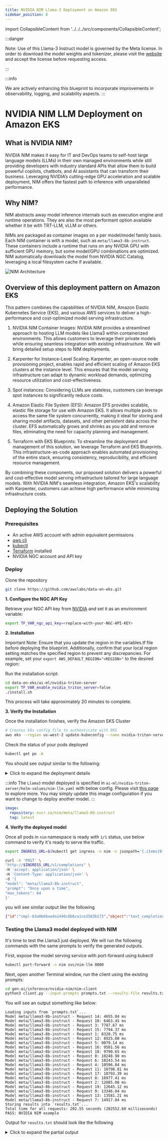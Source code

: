 ```yaml
---
title: NVIDIA NIM Llama-3 Deployment on Amazon EKS
sidebar_position: 8
---
```

import CollapsibleContent from '../../../src/components/CollapsibleContent';

:::danger

Note: Use of this Llama-3 Instruct model is governed by the Meta license.
In order to download the model weights and tokenizer, please visit the [website](https://huggingface.co/meta-llama/Meta-Llama-3-8B) and accept the license before requesting access.

:::

:::info

We are actively enhancing this blueprint to incorporate improvements in observability, logging, and scalability aspects.
:::

# NVIDIA NIM LLM Deployment on Amazon EKS

## What is NVIDIA NIM?

NVIDIA NIM makes it easy for IT and DevOps teams to self-host large language models (LLMs) in their own managed environments while still providing developers with industry standard APIs that allow them to build powerful copilots, chatbots, and AI assistants that can transform their business. Leveraging NVIDIA’s cutting-edge GPU acceleration and scalable deployment, NIM offers the fastest path to inference with unparalleled performance.

## Why NIM?

NIM abstracts away model inference internals such as execution engine and runtime operations. They are also the most performant option available whether it be with TRT-LLM, vLLM or others.

NIMs are packaged as container images on a per model/model family basis. Each NIM container is with a model, such as `meta/llama3-8b-instruct`. These containers include a runtime that runs on any NVIDIA GPU with sufficient GPU memory, but some model/GPU combinations are optimized. NIM automatically downloads the model from NVIDIA NGC Catalog, leveraging a local filesystem cache if available.

![NIM Architecture](img/nim-architecture.png)

## Overview of this deployment pattern on Amazon EKS

This pattern combines the capabilities of NVIDIA NIM, Amazon Elastic Kubernetes Service (EKS), and various AWS services to deliver a high-performance and cost-optimized model serving infrastructure.

1. NVIDIA NIM Container Images: NVIDIA NIM provides a streamlined approach to hosting LLM models like Llama3 within containerized environments. This allows customers to leverage their private models while ensuring seamless integration with existing infrastructure. We will bring detailed setup steps to NIM deployments.

2. Karpenter for Instance-Level Scaling: Karpenter, an open-source node provisioning project, enables rapid and efficient scaling of Amazon EKS clusters at the instance level. This ensures that the model serving infrastructure can adapt to dynamic workload demands, optimizing resource utilization and cost-effectiveness.

3. Spot instances: Considering LLMs are stateless, customers can leverage spot instances to significantly reduce costs.

4. Amazon Elastic File System (EFS): Amazon EFS provides scalable, elastic file storage for use with Amazon EKS. It allows multiple pods to access the same file system concurrently, making it ideal for storing and sharing model artifacts, datasets, and other persistent data across the cluster. EFS automatically grows and shrinks as you add and remove files, eliminating the need for capacity planning and management.

5. Terraform with EKS Blueprints: To streamline the deployment and management of this solution, we leverage Terraform and EKS Blueprints. This infrastructure-as-code approach enables automated provisioning of the entire stack, ensuring consistency, reproducibility, and efficient resource management.

By combining these components, our proposed solution delivers a powerful and cost-effective model serving infrastructure tailored for large language models. With NVIDIA NIM's seamless integration, Amazon EKS's scalability with Karpenter, customers can achieve high performance while minimizing infrastructure costs.

## Deploying the Solution

### Prerequisites

- An active AWS account with admin equivalent permissions
- [aws cli](https://docs.aws.amazon.com/cli/latest/userguide/install-cliv2.html)
- [kubectl](https://Kubernetes.io/docs/tasks/tools/)
- [Terraform](https://developer.hashicorp.com/terraform/tutorials/aws-get-started/install-cli) installed
- NVIDIA NGC account and API key

### Deploy

Clone the repository

```bash
git clone https://github.com/awslabs/data-on-eks.git
```

**1. Configure the NGC API Key**

Retrieve your NGC API key from [NVIDIA](https://docs.nvidia.com/ai-enterprise/deployment-guide-spark-rapids-accelerator/0.1.0/appendix-ngc.html) and set it as an environment variable:

```bash
export TF_VAR_ngc_api_key=<replace-with-your-NGC-API-KEY>
```

**2. Installation**

Important Note: Ensure that you update the region in the variables.tf file before deploying the blueprint. Additionally, confirm that your local region setting matches the specified region to prevent any discrepancies. For example, set your `export AWS_DEFAULT_REGION="<REGION>"` to the desired region:

Run the installation script:

```bash
cd data-on-eks/ai-ml/nvidia-triton-server
export TF_VAR_enable_nvidia_triton_server=false
./install.sh
```

This process will take approximately 20 minutes to complete.

**3. Verify the Installation**

Once the installation finishes, verify the Amazon EKS Cluster

```bash
# Creates k8s config file to authenticate with EKS
aws eks --region us-west-2 update-kubeconfig --name nvidia-triton-server
```

Check the status of your pods deployed

```bash
kubectl get po -A
```

You should see output similar to the following:
<details>
<summary>Click to expand the deployment details</summary>

```text
NAMESPACE               NAME                                                              READY   STATUS    RESTARTS      AGE
ingress-nginx           ingress-nginx-controller-55474d95c5-994fc                         1/1     Running   0             29h
karpenter               karpenter-57f7f6bc4f-c6cts                                        1/1     Running   0             29h
karpenter               karpenter-57f7f6bc4f-cfwwt                                        1/1     Running   0             29h
kube-prometheus-stack   kube-prometheus-stack-grafana-558586c645-hv7hm                    3/3     Running   0             29h
kube-prometheus-stack   kube-prometheus-stack-kube-state-metrics-6669bff85f-fsmfz         1/1     Running   0             29h
kube-prometheus-stack   kube-prometheus-stack-operator-67b968589d-k6ndp                   1/1     Running   0             29h
kube-prometheus-stack   kube-prometheus-stack-prometheus-node-exporter-58pfp              1/1     Running   0             19h
kube-prometheus-stack   kube-prometheus-stack-prometheus-node-exporter-95xzb              1/1     Running   0             29h
kube-prometheus-stack   kube-prometheus-stack-prometheus-node-exporter-wtpgc              1/1     Running   0             29h
kube-prometheus-stack   prometheus-adapter-6f4ff878bc-64ntq                               1/1     Running   0             24h
kube-prometheus-stack   prometheus-kube-prometheus-stack-prometheus-0                     2/2     Running   0             29h
kube-system             aws-load-balancer-controller-55cb4579f6-9bp8d                     1/1     Running   0             29h
kube-system             aws-load-balancer-controller-55cb4579f6-n2trc                     1/1     Running   0             29h
kube-system             aws-node-rlxwv                                                    2/2     Running   0             29h
kube-system             aws-node-tz56x                                                    2/2     Running   0             19h
kube-system             aws-node-v29s9                                                    2/2     Running   0             29h
kube-system             coredns-848555ff5-kkngd                                           1/1     Running   0             29h
kube-system             coredns-848555ff5-n6dnv                                           1/1     Running   0             29h
kube-system             ebs-csi-controller-657544c77c-hl4z5                               6/6     Running   0             29h
kube-system             ebs-csi-controller-657544c77c-sncv6                               6/6     Running   0             29h
kube-system             ebs-csi-node-9xjnt                                                3/3     Running   0             19h
kube-system             ebs-csi-node-fhphc                                                3/3     Running   0             29h
kube-system             ebs-csi-node-hjg9v                                                3/3     Running   0             29h
kube-system             efs-csi-controller-77c44b5fc7-pqwv9                               3/3     Running   0             25h
kube-system             efs-csi-controller-77c44b5fc7-vxpng                               3/3     Running   0             25h
kube-system             efs-csi-node-5k7k8                                                3/3     Running   0             25h
kube-system             efs-csi-node-l4n5t                                                3/3     Running   0             25h
kube-system             efs-csi-node-wxl97                                                3/3     Running   0             19h
kube-system             kube-proxy-5qg9q                                                  1/1     Running   0             29h
kube-system             kube-proxy-7fzdh                                                  1/1     Running   0             29h
kube-system             kube-proxy-vm56n                                                  1/1     Running   0             19h
nim                     nim-llm-0                                                         1/1     Running   0             15m
nvidia-device-plugin    nvidia-device-plugin-gpu-feature-discovery-64c9v                  1/1     Running   0             19h
nvidia-device-plugin    nvidia-device-plugin-node-feature-discovery-master-568b497ddvx9   1/1     Running   0             29h
nvidia-device-plugin    nvidia-device-plugin-node-feature-discovery-worker-28wvj          1/1     Running   1 (29h ago)   29h
nvidia-device-plugin    nvidia-device-plugin-node-feature-discovery-worker-5nplt          1/1     Running   0             29h
nvidia-device-plugin    nvidia-device-plugin-node-feature-discovery-worker-hztcq          1/1     Running   0             19h
nvidia-device-plugin    nvidia-device-plugin-vn5dn                                        1/1     Running   0             19h
```
</details>

:::info
The `Llama3` model deployed is specified in `ai-ml/nvidia-triton-server/helm-values/nim-llm.yaml` with below config. Please visit [this page](https://build.nvidia.com/explore/discover) to explore more. You may simply update this image configuration if you want to change to deploy another model.
:::

```yaml
image:
  repository: nvcr.io/nim/meta/llama3-8b-instruct
  tag: latest
```

**4. Verify the deployed model**

Once all pods in `nim` namespace is ready with `1/1` status, use below command to verify it's ready to serve the traffic.

```bash
export INGRESS_URL=$(kubectl get ingress -n nim -o jsonpath='{.items[0].status.loadBalancer.ingress[0].hostname}')

curl -X 'POST' \
"http://$INGRESS_URL/v1/completions" \
-H 'accept: application/json' \
-H 'Content-Type: application/json' \
-d '{
"model": "meta/llama3-8b-instruct",
"prompt": "Once upon a time",
"max_tokens": 64
}'
```

you will see similar output like the following

```json
{"id":"cmpl-63a0b66aeda1440c8b6ca1ce3583b173","object":"text_completion","created":1719742336,"model":"meta/llama3-8b-instruct","choices":[{"index":0,"text":", there was a young man named Jack who lived in a small village at the foot of a vast and ancient forest. Jack was a curious and adventurous soul, always eager to explore the world beyond his village. One day, he decided to venture into the forest, hoping to discover its secrets.\nAs he wandered deeper into","logprobs":null,"finish_reason":"length","stop_reason":null}],"usage":{"prompt_tokens":5,"total_tokens":69,"completion_tokens":64}}
```

### Testing the Llama3 model deployed with NIM
It's time to test the Llama3 just deployed. We will run the following commands with the same prompts to verify the generated outputs.

First, expose the model serving service with port-forward using kubectl

```bash
kubectl port-forward -n nim svc/nim-llm 8000
```

Next, open another Terminal window, run the client using the existing prompts:

```bash
cd gen-ai/inference/nvidia-nim/nim-client
python3 client.py --input-prompts prompts.txt --results-file results.txt
```

You will see an output something like below:

```text
Loading inputs from `prompts.txt`...
Model meta/llama3-8b-instruct - Request 14: 4655.84 ms
Model meta/llama3-8b-instruct - Request 10: 6463.45 ms
Model meta/llama3-8b-instruct - Request 3: 7787.67 ms
Model meta/llama3-8b-instruct - Request 15: 7794.37 ms
Model meta/llama3-8b-instruct - Request 1: 8320.75 ms
Model meta/llama3-8b-instruct - Request 12: 8925.80 ms
Model meta/llama3-8b-instruct - Request 5: 9079.14 ms
Model meta/llama3-8b-instruct - Request 16: 9501.56 ms
Model meta/llama3-8b-instruct - Request 18: 9790.65 ms
Model meta/llama3-8b-instruct - Request 0: 10248.90 ms
Model meta/llama3-8b-instruct - Request 6: 10243.54 ms
Model meta/llama3-8b-instruct - Request 4: 10596.04 ms
Model meta/llama3-8b-instruct - Request 11: 10798.81 ms
Model meta/llama3-8b-instruct - Request 17: 10793.39 ms
Model meta/llama3-8b-instruct - Request 8: 10977.41 ms
Model meta/llama3-8b-instruct - Request 2: 12085.08 ms
Model meta/llama3-8b-instruct - Request 19: 12645.12 ms
Model meta/llama3-8b-instruct - Request 9: 13346.84 ms
Model meta/llama3-8b-instruct - Request 13: 13581.21 ms
Model meta/llama3-8b-instruct - Request 7: 14917.04 ms
Storing results into `results.txt`...
Total time for all requests: 202.55 seconds (202552.60 milliseconds)
PASS: NVIDIA NIM example
```

Output for `results.txt` should look like the following

<details>
<summary>Click to expand the partial output</summary>
```text
The key differences between traditional machine learning models and very large language models (vLLM) are:

1. **Scale**: vLLMs are massive, with billions of parameters, whereas traditional models typically have millions.
2. **Training data**: vLLMs are trained on vast amounts of text data, often sourced from the internet, whereas traditional models are trained on smaller, curated datasets.
3. **Architecture**: vLLMs often use transformer architectures, which are designed for sequential data like text, whereas traditional models may use feedforward networks or recurrent neural networks.
4. **Training objectives**: vLLMs are often trained using masked language modeling or next sentence prediction tasks, whereas traditional models may use classification, regression, or clustering objectives.
5. **Evaluation metrics**: vLLMs are typically evaluated using metrics like perplexity, accuracy, or fluency, whereas traditional models may use metrics like accuracy, precision, or recall.
6. **Interpretability**: vLLMs are often less interpretable due to their massive size and complex architecture, whereas traditional models may be more interpretable due to their smaller size and simpler architecture.

These differences enable vLLMs to excel in tasks like language translation, text generation, and conversational AI, whereas traditional models are better suited for tasks like image classification or regression.

=========

TensorRT (Triton Runtime) optimizes LLM (Large Language Model) inference on NVIDIA hardware by:

1. **Model Pruning**: Removing unnecessary weights and connections to reduce model size and computational requirements.
2. **Quantization**: Converting floating-point models to lower-precision integer formats (e.g., INT8) to reduce memory bandwidth and improve performance.
3. **Kernel Fusion**: Combining multiple kernel launches into a single launch to reduce overhead and improve parallelism.
4. **Optimized Tensor Cores**: Utilizing NVIDIA's Tensor Cores for matrix multiplication, which provides significant performance boosts.
5. **Batching**: Processing multiple input batches concurrently to improve throughput.
6. **Mixed Precision**: Using a combination of floating-point and integer precision to balance accuracy and performance.
7. **Graph Optimization**: Reordering and reorganizing the computation graph to minimize memory access and optimize data transfer.

By applying these optimizations, TensorRT can significantly accelerate LLM inference on NVIDIA hardware, achieving faster inference times and improved performance.

=========
```
</details>

## Observability
As part of this blueprint, we have also deployed the Kube Prometheus stack, which provides Prometheus server and Grafana deployments for monitoring and observability.

First, let's verify the services deployed by the Kube Prometheus stack:

```bash
kubectl get svc -n kube-prometheus-stack
```

You should see output similar to this:

```text
kubectl get svc -n kube-prometheus-stack
NAME                                             TYPE        CLUSTER-IP       EXTERNAL-IP   PORT(S)             AGE
kube-prometheus-stack-grafana                    ClusterIP   172.20.225.77    <none>        80/TCP              10m
kube-prometheus-stack-kube-state-metrics         ClusterIP   172.20.237.248   <none>        8080/TCP            10m
kube-prometheus-stack-operator                   ClusterIP   172.20.118.163   <none>        443/TCP             10m
kube-prometheus-stack-prometheus                 ClusterIP   172.20.132.214   <none>        9090/TCP,8080/TCP   10m
kube-prometheus-stack-prometheus-node-exporter   ClusterIP   172.20.213.178   <none>        9100/TCP            10m
prometheus-adapter                               ClusterIP   172.20.171.163   <none>        443/TCP             10m
prometheus-operated                              ClusterIP   None             <none>        9090/TCP            10m
```

The NVIDIA NIM LLM service expose metrics via `/metrics` endpoint from `nim-llm` service at port `8000`. Verify it by running
```bash
kubectl get svc -n nim
kubectl port-forward -n nim svc/nim-llm 8000

curl localhost:8000/metrics # run this in another terminal
```

We also provided a pre-configured Grafana dashboard.

In the Grafana dashboard below, you can see several important metrics:

- **Running Count**: This gauge shows number of requests currently running on GPU.
- **Latency (p95 percentile)**: It includes metrics `Time to First Token`, `Time per Output Token` and `End to End` latency. These metrics illustrate the time taken to compute inference requests, helping identify any latency issues.
- **Token Count**: It includes metrics `Prompt Token Count` and `Generation Token Count`, illustrate the input and output consumption.

You can find more metrics description from this [document](https://docs.nvidia.com/nim/large-language-models/latest/observability.html).

![NVIDIA LLM Server](img/nim-dashboard.png)

You can visualize these metrics using the Grafana. To view the Grafana dashboard to monitor these metrics, follow the steps below:

```bash
- Port-forward Grafana service:
kubectl port-forward svc/kube-prometheus-stack-grafana 3000:80 -n kube-prometheus-stack

- Grafana Admin user
admin

- Get secret name from Terraform output
terraform output grafana_secret_name

- Get admin user password
aws secretsmanager get-secret-value --secret-id <grafana_secret_name_output> --region $AWS_REGION --query "SecretString" --output text
```

**Login to Grafana:**

- Open your web browser and navigate to [http://localhost:3000](http://localhost:3000).
- Login with the username `admin` and the password retrieved from AWS Secrets Manager.

**Open the NIM Monitoring Dashboard:**

- Once logged in, click "Dashboards" on the left sidebar and search "nim"
- You can find the Dashboard `NVIDIA NIM Monitoring` from the list
- Click and entering to the dashboard.

You should now see the metrics displayed on the Grafana dashboard, allowing you to monitor the performance your NVIDIA NIM service deployment.

## Cleanup

To remove all resources created by this deployment, run:

```bash
./cleanup.sh
```
